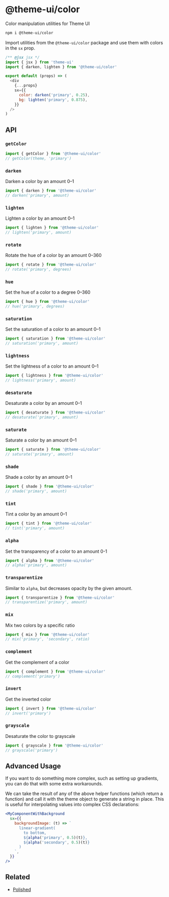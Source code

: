 # @theme-ui/color

Color manipulation utilities for Theme UI

```sh
npm i @theme-ui/color
```

Import utilities from the `@theme-ui/color` package and use them with colors in the `sx` prop.

```js
/** @jsx jsx */
import { jsx } from 'theme-ui'
import { darken, lighten } from '@theme-ui/color'

export default (props) => (
  <div
    {...props}
    sx={{
      color: darken('primary', 0.25),
      bg: lighten('primary', 0.875),
    }}
  />
)
```

## API

### `getColor`

```js
import { getColor } from '@theme-ui/color'
// getColor(theme, 'primary')
```

### `darken`

Darken a color by an amount 0–1

```js
import { darken } from '@theme-ui/color'
// darken('primary', amount)
```

### `lighten`

Lighten a color by an amount 0–1

```js
import { lighten } from '@theme-ui/color'
// lighten('primary', amount)
```

### `rotate`

Rotate the hue of a color by an amount 0–360

```js
import { rotate } from '@theme-ui/color'
// rotate('primary', degrees)
```

### `hue`

Set the hue of a color to a degree 0–360

```js
import { hue } from '@theme-ui/color'
// hue('primary', degrees)
```

### `saturation`

Set the saturation of a color to an amount 0–1

```js
import { saturation } from '@theme-ui/color'
// saturation('primary', amount)
```

### `lightness`

Set the lightness of a color to an amount 0–1

```js
import { lightness } from '@theme-ui/color'
// lightness('primary', amount)
```

### `desaturate`

Desaturate a color by an amount 0–1

```js
import { desaturate } from '@theme-ui/color'
// desaturate('primary', amount)
```

### `saturate`

Saturate a color by an amount 0–1

```js
import { saturate } from '@theme-ui/color'
// saturate('primary', amount)
```

### `shade`

Shade a color by an amount 0–1

```js
import { shade } from '@theme-ui/color'
// shade('primary', amount)
```

### `tint`

Tint a color by an amount 0–1

```js
import { tint } from '@theme-ui/color'
// tint('primary', amount)
```

### `alpha`

Set the transparency of a color to an amount 0-1

```js
import { alpha } from '@theme-ui/color'
// alpha('primary', amount)
```

### `transparentize`

Similar to `alpha`, but decreases opacity by the given amount.

```js
import { transparentize } from '@theme-ui/color'
// transparentize('primary', amount)
```

### `mix`

Mix two colors by a specific ratio

```js
import { mix } from '@theme-ui/color'
// mix('primary', 'secondary', ratio)
```

### `complement`

Get the complement of a color

```js
import { complement } from '@theme-ui/color'
// complement('primary')
```

### `invert`

Get the inverted color

```js
import { invert } from '@theme-ui/color'
// invert('primary')
```

### `grayscale`

Desaturate the color to grayscale

```js
import { grayscale } from '@theme-ui/color'
// grayscale('primary')
```

## Advanced Usage

If you want to do something more complex, such as setting up gradients, you can do that with some extra workarounds.

We can take the result of any of the above helper functions (which return a function) and call it with the theme object to generate a string in place. This is useful for interpolating values into complex CSS declarations:

```jsx
<MyComponentWithBackground
  sx={{
    backgroundImage: (t) => `
      linear-gradient(
        to bottom,
        ${alpha('primary', 0.5)(t)},
        ${alpha('secondary', 0.5)(t)}
      )
    `,
  }}
/>
```

## Related

- [Polished](https://polished.js.org)
